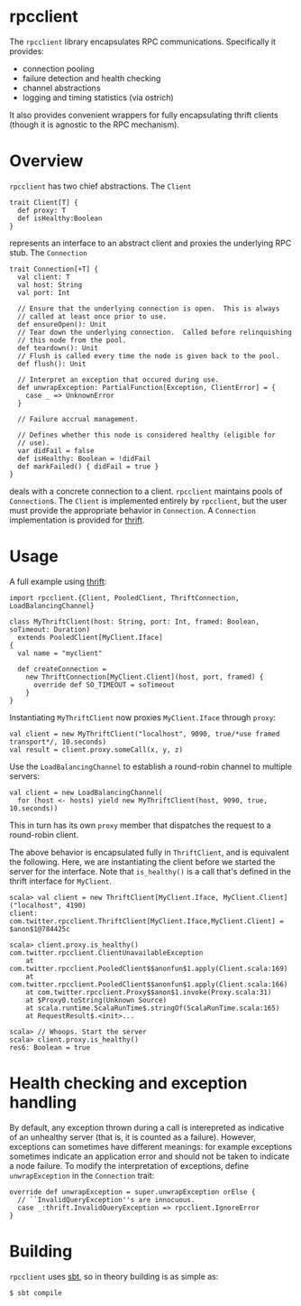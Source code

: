 # rpcclient

The `rpcclient` library encapsulates RPC communications. Specifically
it provides:

  - connection pooling
  - failure detection and health checking
  - channel abstractions
  - logging and timing statistics (via ostrich)

It also provides convenient wrappers for fully encapsulating thrift
clients (though it is agnostic to the RPC mechanism).

# Overview

`rpcclient` has two chief abstractions. The `Client`

    trait Client[T] {
      def proxy: T
      def isHealthy:Boolean
    }

represents an interface to an abstract client and proxies the
underlying RPC stub. The `Connection`

    trait Connection[+T] {
      val client: T
      val host: String
      val port: Int
     
      // Ensure that the underlying connection is open.  This is always
      // called at least once prior to use.
      def ensureOpen(): Unit
      // Tear down the underlying connection.  Called before relinquishing
      // this node from the pool.
      def teardown(): Unit
      // Flush is called every time the node is given back to the pool.
      def flush(): Unit
     
      // Interpret an exception that occured during use.
      def unwrapException: PartialFunction[Exception, ClientError] = {
        case _ => UnknownError
      }
     
      // Failure accrual management.
     
      // Defines whether this node is considered healthy (eligible for
      // use).
      var didFail = false
      def isHealthy: Boolean = !didFail
      def markFailed() { didFail = true }
    }

deals with a concrete connection to a client. `rpcclient` maintains
pools of `Connection`s. The `Client` is implemented entirely by
`rpcclient`, but the user must provide the appropriate behavior in
`Connection`. A `Connection` implementation is provided for
[thrift](http://incubator.apache.org/thrift/).

# Usage

A full example using [thrift](http://incubator.apache.org/thrift/):

    import rpcclient.{Client, PooledClient, ThriftConnection, LoadBalancingChannel}

    class MyThriftClient(host: String, port: Int, framed: Boolean, soTimeout: Duration)
      extends PooledClient[MyClient.Iface]
    {
      val name = "myclient"

      def createConnection =
        new ThriftConnection[MyClient.Client](host, port, framed) {
          override def SO_TIMEOUT = soTimeout
        }
    }

Instantiating `MyThriftClient` now proxies `MyClient.Iface` through
`proxy`:

    val client = new MyThriftClient("localhost", 9090, true/*use framed transport*/, 10.seconds)
    val result = client.proxy.someCall(x, y, z)

Use the `LoadBalancingChannel` to establish a round-robin channel to
multiple servers:

    val client = new LoadBalancingChannel(
      for (host <- hosts) yield new MyThriftClient(host, 9090, true, 10.seconds))

This in turn has its own `proxy` member that dispatches the request to
a round-robin client.

The above behavior is encapsulated fully in `ThriftClient`, and is
equivalent the following. Here, we are instantiating the client before
we started the server for the interface. Note that `is_healthy()` is a
call that's defined in the thrift interface for `MyClient`.

    scala> val client = new ThriftClient[MyClient.Iface, MyClient.Client]("localhost", 4190)
    client: com.twitter.rpcclient.ThriftClient[MyClient.Iface,MyClient.Client] = $anon$1@784425c

    scala> client.proxy.is_healthy()
    com.twitter.rpcclient.ClientUnavailableException
        at com.twitter.rpcclient.PooledClient$$anonfun$1.apply(Client.scala:169)
        at com.twitter.rpcclient.PooledClient$$anonfun$1.apply(Client.scala:166)
        at com.twitter.rpcclient.Proxy$$anon$1.invoke(Proxy.scala:31)
        at $Proxy0.toString(Unknown Source)
        at scala.runtime.ScalaRunTime$.stringOf(ScalaRunTime.scala:165)
        at RequestResult$.<init>...

    scala> // Whoops. Start the server
    scala> client.proxy.is_healthy()
    res6: Boolean = true

# Health checking and exception handling

By default, any exception thrown during a call is interepreted as
indicative of an unhealthy server (that is, it is counted as a
failure). However, exceptions can sometimes have different meanings:
for example exceptions sometimes indicate an application error and
should not be taken to indicate a node failure. To modify the
interpretation of exceptions, define `unwrapException` in the
`Connection` trait:

    override def unwrapException = super.unwrapException orElse {
      // ``InvalidQueryException''s are innocuous.
      case _:thrift.InvalidQueryException => rpcclient.IgnoreError
    }

# Building

`rpcclient` uses [sbt](http://code.google.com/p/simple-build-tool/),
so in theory building is as simple as:

    $ sbt compile
